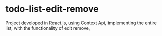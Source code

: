 # todo-list-edit-remove
Project developed in React.js, using Context Api, implementing the entire list, with the functionality of edit remove,
